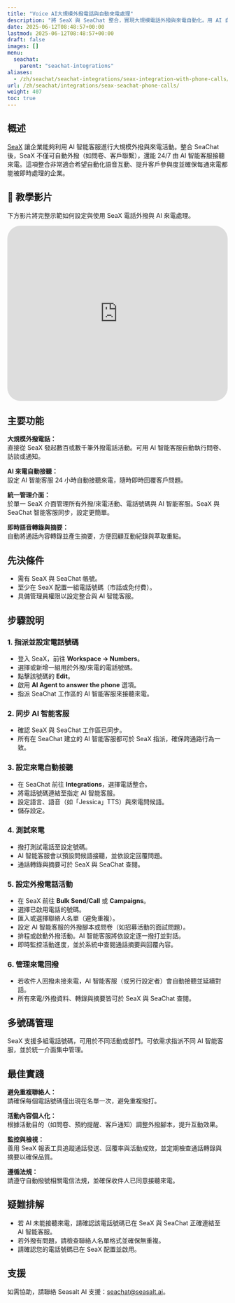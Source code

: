 ```yaml
---
title: "Voice AI大規模外撥電話與自動來電處理"
description: "將 SeaX 與 SeaChat 整合，實現大規模電話外撥與來電自動化。用 AI 自動化客戶語音溝通。"
date: 2025-06-12T08:48:57+00:00
lastmod: 2025-06-12T08:48:57+00:00
draft: false
images: []
menu:
  seachat:
    parent: "seachat-integrations"
aliases:
  - /zh/seachat/seachat-integrations/seax-integration-with-phone-calls/
url: /zh/seachat/integrations/seax-seachat-phone-calls/
weight: 407
toc: true
---
```




## 概述

[SeaX](https://seax.seasalt.ai) 讓企業能夠利用 AI 智能客服進行大規模外撥與來電活動。整合 SeaChat 後，SeaX 不僅可自動外撥（如問卷、客戶聯繫），還能 24/7 由 AI 智能客服接聽來電。這項整合非常適合希望自動化語音互動、提升客戶參與度並確保每通來電都能被即時處理的企業。

## 🎥 教學影片

下方影片將完整示範如何設定與使用 SeaX 電話外撥與 AI 來電處理。

  <iframe width="100%" height="400" src="https://www.youtube.com/embed/An4n8JhhdvA?list=PL8K7_LTqly44LeOocjDOpXH0svonxa0T0" title="YouTube video player" frameborder="0" allow="accelerometer; autoplay; clipboard-write; encrypted-media; gyroscope; picture-in-picture" allowfullscreen style="border-radius: 30px;"></iframe>

## 主要功能

**大規模外撥電話：**  
直接從 SeaX 發起數百或數千筆外撥電話活動。可用 AI 智能客服自動執行問卷、訪談或通知。

**AI 來電自動接聽：**  
設定 AI 智能客服 24 小時自動接聽來電，隨時即時回覆客戶問題。

**統一管理介面：**  
於單一 SeaX 介面管理所有外撥/來電活動、電話號碼與 AI 智能客服。SeaX 與 SeaChat 智能客服同步，設定更簡單。

**即時語音轉錄與摘要：**  
自動將通話內容轉錄並產生摘要，方便回顧互動紀錄與萃取重點。


## 先決條件

- 需有 SeaX 與 SeaChat 帳號。
- 至少在 SeaX 配置一組電話號碼（市話或免付費）。
- 具備管理員權限以設定整合與 AI 智能客服。

## 步驟說明

### 1. 指派並設定電話號碼

- 登入 SeaX，前往 **Workspace → Numbers**。
- 選擇或新增一組用於外撥/來電的電話號碼。
- 點擊該號碼的 **Edit**。
- 啟用 **AI Agent to answer the phone** 選項。
- 指派 SeaChat 工作區的 AI 智能客服來接聽來電。

### 2. 同步 AI 智能客服

- 確認 SeaX 與 SeaChat 工作區已同步。
- 所有在 SeaChat 建立的 AI 智能客服都可於 SeaX 指派，確保跨通路行為一致。

### 3. 設定來電自動接聽

- 在 SeaChat 前往 **Integrations**，選擇電話整合。
- 將電話號碼連結至指定 AI 智能客服。
- 設定語言、語音（如「Jessica」TTS）與來電問候語。
- 儲存設定。

### 4. 測試來電

- 撥打測試電話至設定號碼。
- AI 智能客服會以預設問候語接聽，並依設定回覆問題。
- 通話轉錄與摘要可於 SeaX 與 SeaChat 查閱。

### 5. 設定外撥電話活動

- 在 SeaX 前往 **Bulk Send/Call** 或 **Campaigns**。
- 選擇已啟用電話的號碼。
- 匯入或選擇聯絡人名單（避免重複）。
- 設定 AI 智能客服的外撥腳本或問卷（如招募活動的面試問題）。
- 排程或啟動外撥活動。AI 智能客服將依設定逐一撥打並對話。
- 即時監控活動進度，並於系統中查閱通話摘要與回覆內容。

### 6. 管理來電回撥

- 若收件人回撥未接來電，AI 智能客服（或另行設定者）會自動接聽並延續對話。
- 所有來電/外撥資料、轉錄與摘要皆可於 SeaX 與 SeaChat 查閱。

## 多號碼管理

SeaX 支援多組電話號碼，可用於不同活動或部門。可依需求指派不同 AI 智能客服，並於統一介面集中管理。

## 最佳實踐

**避免重複聯絡人：**  
請確保每個電話號碼僅出現在名單一次，避免重複撥打。

**活動內容個人化：**  
根據活動目的（如問卷、預約提醒、客戶通知）調整外撥腳本，提升互動效果。

**監控與檢視：**  
善用 SeaX 報表工具追蹤通話發送、回覆率與活動成效，並定期檢查通話轉錄與摘要以確保品質。

**遵循法規：**  
請遵守自動撥號相關電信法規，並確保收件人已同意接聽來電。

## 疑難排解

- 若 AI 未能接聽來電，請確認該電話號碼已在 SeaX 與 SeaChat 正確連結至 AI 智能客服。
- 若外撥有問題，請檢查聯絡人名單格式並確保無重複。
- 請確認您的電話號碼已在 SeaX 配置並啟用。

## 支援

如需協助，請聯絡 Seasalt AI 支援：seachat@seasalt.ai。
